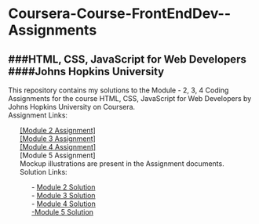 <head>
  <h1>Coursera-Course-FrontEndDev--Assignments</h1>

<body>
  <h2>###HTML, CSS, JavaScript for Web Developers ####Johns Hopkins University </h2>

  <p>
    <div>This repository contains my solutions to the Module - 2, 3, 4 Coding Assignments for the course HTML, CSS, JavaScript for Web Developers by Johns Hopkins University on Coursera. 
      <div>Assignment Links: 
      </div>
  <section>
    <ol>
      <div> <a href="https://docs.google.com/document/d/1SJp2oy2vccfEgcIVc6qmx1No1atGzBGr0vsPbxxqi_0/edit#" target="_blank" title="Coursera Course Module 2 Assignment">[Module 2 Assignment]</a>
        <div> <a href="https://docs.google.com/document/d/1ALqgpYKp5n8WxRcRtImggIwa8nNDiLg98Xcq37ETHcI/edit?usp=sharing" target="_blank" title="Coursera Course Module 3 Assignment">[Module 3 Assignment]</a>
          <div> <a href="https://github.com/Quananhle/Coursera-Course4-FrontEndDev-Assignment/blob/master/Module-4-Solution/Module-4/Assignment" target="_blank" title="Coursera Course Module 4 Assignment">[Module 4 Assignment]</a>
            <div>[Module 5 Assignment]
       </div>
  <div>Mockup illustrations are present in the Assignment documents. </div>
    <div>Solution Links: 
    <ul>
      <div>- <a href="https://quananhle.github.io/Coursera-Course4-FrontEndDev-Assignment/Module%202%20Solution/index.html" target="_blank" title="Coursera Module 2 Solution">Module 2 Solution</a> 
        <div>- <a href="https://quananhle.github.io/Coursera-Course4-FrontEndDev-Assignment/Module%203%20Solution/index.html" target="_blank" title="Coursera Module 3 Solution">Module 3 Solution</a>
          <div>- <a href="https://quananhle.github.io/Coursera-Course4-FrontEndDev-Assignment/Module-4-Solution/index.html" target="_blank" title="Coursera Module 4 Solution">Module 4 Solution </a>
            <div> <a href="https://quananhle.github.io/Coursera-Course4-FrontEndDev-Assignment/Module-5-Solution/index.html" target="_blank" title="Coursera Module 5 Solution">-Module 5 Solution  </a>
      </div>
